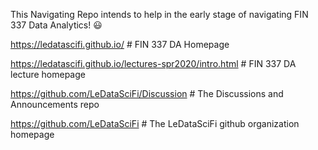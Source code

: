 This Navigating Repo intends to help in the early stage of navigating FIN 337 Data Analytics! :smiley:


https://ledatascifi.github.io/                              # FIN 337 DA Homepage 

https://ledatascifi.github.io/lectures-spr2020/intro.html   # FIN 337 DA lecture homepage
                                                           
https://github.com/LeDataSciFi/Discussion                   # The Discussions and Announcements repo
                                                          
https://github.com/LeDataSciFi                              # The LeDataSciFi github organization homepage

